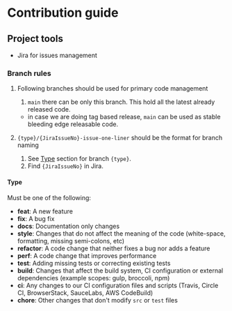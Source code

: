 # Contribution guide

## Project tools

- Jira for issues management

### Branch rules

1. Following branches should be used for primary code management

   1. `main` there can be only this branch. This hold all the latest already released code.

   - in case we are doing tag based release, `main` can be used as stable bleeding edge releasable code.

1. `{type}/{JiraIssueNo}-issue-one-liner` should be the format for branch naming
   1. See [Type](#Type) section for branch `{type}`.
   1. Find `{JiraIssueNo}` in Jira.

#### Type

Must be one of the following:

- **feat**: A new feature
- **fix**: A bug fix
- **docs**: Documentation only changes
- **style**: Changes that do not affect the meaning of the code (white-space, formatting, missing
  semi-colons, etc)
- **refactor**: A code change that neither fixes a bug nor adds a feature
- **perf**: A code change that improves performance
- **test**: Adding missing tests or correcting existing tests
- **build**: Changes that affect the build system, CI configuration or external dependencies (example scopes: gulp, broccoli, npm)
- **ci**: Any changes to our CI configuration files and scripts (Travis, Circle CI, BrowserStack, SauceLabs, AWS CodeBuild)
- **chore**: Other changes that don't modify `src` or `test` files
